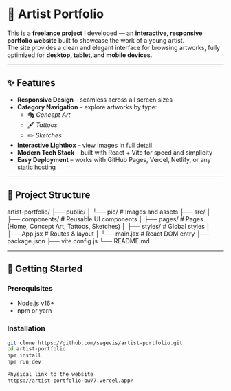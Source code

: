 # 🎨 Artist Portfolio  

This is a **freelance project** I developed — an **interactive, responsive portfolio website** built to showcase the work of a young artist.  
The site provides a clean and elegant interface for browsing artworks, fully optimized for **desktop, tablet, and mobile devices**.  

---

## ✨ Features  

- **Responsive Design** – seamless across all screen sizes  
- **Category Navigation** – explore artworks by type:  
  - 🎭 *Concept Art*  
  - 🖋️ *Tattoos*  
  - ✏️ *Sketches*  
- **Interactive Lightbox** – view images in full detail  
- **Modern Tech Stack** – built with React + Vite for speed and simplicity  
- **Easy Deployment** – works with GitHub Pages, Vercel, Netlify, or any static hosting  

---

## 📂 Project Structure  

artist-portfolio/
├── public/
│ └── pic/ # Images and assets
├── src/
│ ├── components/ # Reusable UI components
│ ├── pages/ # Pages (Home, Concept Art, Tattoos, Sketches)
│ ├── styles/ # Global styles
│ ├── App.jsx # Routes & layout
│ └── main.jsx # React DOM entry
├── package.json
├── vite.config.js
└── README.md

---

## 🚀 Getting Started  

### Prerequisites  
- [Node.js](https://nodejs.org/) v16+  
- npm or yarn  

### Installation  

```bash
git clone https://github.com/segevis/artist-portfolio.git
cd artist-portfolio
npm install
npm run dev

Physical link to the website
https://artist-portfolio-bw77.vercel.app/